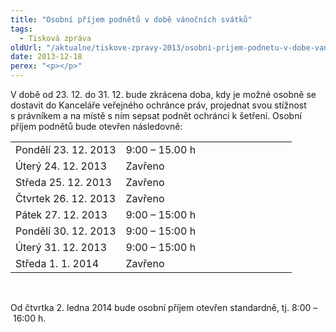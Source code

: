 ```yaml
---
title: "Osobní příjem podnětů v době vánočních svátků"
tags:
  - Tisková zpráva
oldUrl: "/aktualne/tiskove-zpravy-2013/osobni-prijem-podnetu-v-dobe-vanocnich-svatku"
date: 2013-12-18
perex: "<p></p>"
---
```


<!-- imported from the old website -->

<p>V době od 23. 12. do 31. 12. bude zkrácena doba, kdy je možné osobně se dostavit do Kanceláře veřejného ochránce práv, projednat svou stížnost s právníkem a na místě s ním sepsat podnět ochránci k šetření. Osobní příjem podnětů bude otevřen následovně:</p><table summary="" cellpadding="0" cellspacing="0" rules="none" style="BORDER-BOTTOM: 0px; BORDER-LEFT: 0px; BORDER-TOP: 0px; BORDER-RIGHT: 0px" class="obecna_varianata2 obecna"><tbody><tr><td>Pondělí 23. 12. 2013</td><td>9:00 – 15.00 h                                   </td></tr><tr><td>Úterý 24. 12. 2013</td><td>Zavřeno</td></tr><tr><td>Středa 25. 12. 2013</td><td>Zavřeno</td></tr><tr><td>Čtvrtek 26. 12. 2013</td><td>Zavřeno</td></tr><tr><td>Pátek 27. 12. 2013</td><td>9:00 – 15:00 h</td></tr><tr><td>Pondělí 30. 12. 2013</td><td>9:00 – 15:00 h</td></tr><tr><td>Úterý 31. 12. 2013</td><td>9:00 – 15:00 h</td></tr><tr><td>Středa 1. 1. 2014</td><td>Zavřeno</td></tr></tbody></table><p>       </p><p>Od čtvrtka 2. ledna 2014 bude osobní příjem otevřen standardně, tj. 8:00 – 16:00 h.</p>
